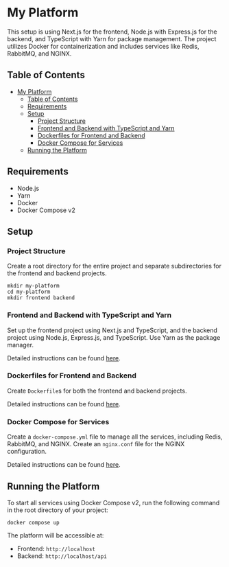 # My Platform

This setup is using Next.js for the frontend, Node.js with Express.js for the backend, and TypeScript with Yarn for package management. The project utilizes Docker for containerization and includes services like Redis, RabbitMQ, and NGINX.

## Table of Contents

- [My Platform](#my-platform)
  - [Table of Contents](#table-of-contents)
  - [Requirements](#requirements)
  - [Setup](#setup)
    - [Project Structure](#project-structure)
    - [Frontend and Backend with TypeScript and Yarn](#frontend-and-backend-with-typescript-and-yarn)
    - [Dockerfiles for Frontend and Backend](#dockerfiles-for-frontend-and-backend)
    - [Docker Compose for Services](#docker-compose-for-services)
  - [Running the Platform](#running-the-platform)

## Requirements

- Node.js
- Yarn
- Docker
- Docker Compose v2

## Setup

### Project Structure

Create a root directory for the entire project and separate subdirectories for the frontend and backend projects.

```console
mkdir my-platform
cd my-platform
mkdir frontend backend
```

### Frontend and Backend with TypeScript and Yarn

Set up the frontend project using Next.js and TypeScript, and the backend project using Node.js, Express.js, and TypeScript. Use Yarn as the package manager.

Detailed instructions can be found [here](#frontend-and-backend-with-typescript-and-yarn).

### Dockerfiles for Frontend and Backend

Create `Dockerfile`s for both the frontend and backend projects.

Detailed instructions can be found [here](#dockerfiles-for-frontend-and-backend).

### Docker Compose for Services

Create a `docker-compose.yml` file to manage all the services, including Redis, RabbitMQ, and NGINX. Create an `nginx.conf` file for the NGINX configuration.

Detailed instructions can be found [here](#docker-compose-for-services).

## Running the Platform

To start all services using Docker Compose v2, run the following command in the root directory of your project:

```console
docker compose up
```

The platform will be accessible at:

- Frontend: `http://localhost`
- Backend: `http://localhost/api`

